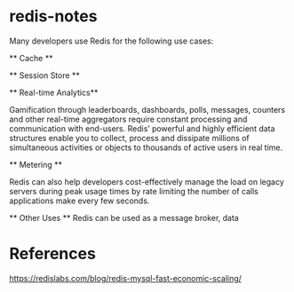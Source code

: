 # redis-notes
Many developers use Redis for the following use cases:

** Cache ** 

** Session Store **

** Real-time Analytics**

 Gamification through leaderboards, dashboards, polls, messages, counters and other real-time aggregators require constant processing and communication with end-users. Redis’ powerful and highly efficient data structures enable you to collect, process and dissipate millions of simultaneous activities or objects to thousands of active users in real time.

** Metering ** 

Redis can also help developers cost-effectively manage the load on legacy servers during peak usage times by rate limiting the number of calls applications make every few seconds.

** Other Uses **
Redis can be used as a message broker, data

# References
https://redislabs.com/blog/redis-mysql-fast-economic-scaling/
